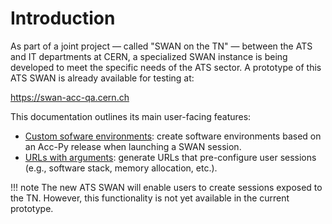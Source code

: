 # Introduction

As part of a joint project — called "SWAN on the TN" — between the ATS and IT departments at CERN, a specialized SWAN instance is being developed to meet the specific needs of the ATS sector. A prototype of this ATS SWAN is already available for testing at:

https://swan-acc-qa.cern.ch

This documentation outlines its main user-facing features:

- [Custom sofware environments](custom_envs.md): create software environments based on an Acc-Py release when launching a SWAN session.
- [URLs with arguments](url_args.md): generate URLs that pre-configure user sessions (e.g., software stack, memory allocation, etc.).

!!! note
    The new ATS SWAN will enable users to create sessions exposed to the TN. However, this functionality is not yet available in the current prototype.
